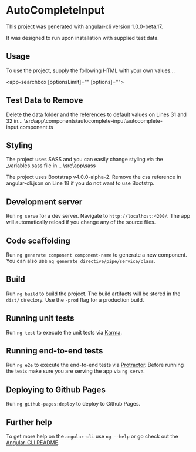 # AutoCompleteInput

This project was generated with [angular-cli](https://github.com/angular/angular-cli) version 1.0.0-beta.17.

It was designed to run upon installation with supplied test data.

## Usage
To use the project, supply the following HTML with your own values...

<app-searchbox [optionsLimit]="" [options]=""></app-searchbox>

## Test Data to Remove
Delete the data folder and the references to default values on Lines 31 and 32 in...
\src\app\components\autocomplete-input\autocomplete-input.component.ts

## Styling
The project uses SASS and you can easily change styling via the _variables.sass file in...
\src\app\sass

The project uses Bootstrap v4.0.0-alpha-2. 
Remove the css reference in angular-cli.json on Line 18 if you do not want to use Bootstrp.


## Development server
Run `ng serve` for a dev server. Navigate to `http://localhost:4200/`. The app will automatically reload if you change any of the source files.

## Code scaffolding

Run `ng generate component component-name` to generate a new component. You can also use `ng generate directive/pipe/service/class`.

## Build

Run `ng build` to build the project. The build artifacts will be stored in the `dist/` directory. Use the `-prod` flag for a production build.

## Running unit tests

Run `ng test` to execute the unit tests via [Karma](https://karma-runner.github.io).

## Running end-to-end tests

Run `ng e2e` to execute the end-to-end tests via [Protractor](http://www.protractortest.org/). 
Before running the tests make sure you are serving the app via `ng serve`.

## Deploying to Github Pages

Run `ng github-pages:deploy` to deploy to Github Pages.

## Further help

To get more help on the `angular-cli` use `ng --help` or go check out the [Angular-CLI README](https://github.com/angular/angular-cli/blob/master/README.md).
